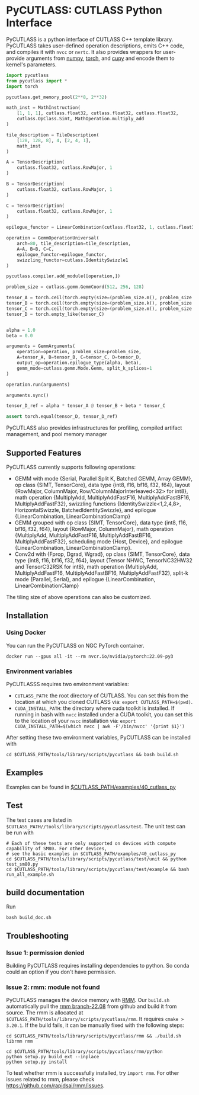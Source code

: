 # PyCUTLASS: CUTLASS Python Interface

PyCUTLASS is a python interface of CUTLASS C++ template library. PyCUTLASS takes user-defined operation descriptions, emits C++ code, and compiles it with `nvcc` or `nvrtc`. It also provides wrappers for user-provide arguments from [numpy](https://numpy.org/), [torch](https://pytorch.org/), and [cupy](https://github.com/cupy/cupy) and encode them to kernel's parameters.

```python
import pycutlass
from pycutlass import *
import torch

pycutlass.get_memory_pool(2**8, 2**32)

math_inst = MathInstruction(
    [1, 1, 1], cutlass.float32, cutlass.float32, cutlass.float32,
    cutlass.OpClass.Simt, MathOperation.multiply_add
)

tile_description = TileDescription(
    [128, 128, 8], 4, [2, 4, 1],
    math_inst
)

A = TensorDescription(
    cutlass.float32, cutlass.RowMajor, 1
)

B = TensorDescription(
    cutlass.float32, cutlass.RowMajor, 1
)

C = TensorDescription(
    cutlass.float32, cutlass.RowMajor, 1
)

epilogue_functor = LinearCombination(cutlass.float32, 1, cutlass.float32, cutlass.float32)

operation = GemmOperationUniversal(
    arch=80, tile_description=tile_description,
    A=A, B=B, C=C, 
    epilogue_functor=epilogue_functor, 
    swizzling_functor=cutlass.IdentitySwizzle1
)

pycutlass.compiler.add_module([operation,])

problem_size = cutlass.gemm.GemmCoord(512, 256, 128)

tensor_A = torch.ceil(torch.empty(size=(problem_size.m(), problem_size.k()), dtype=torch.float32, device="cuda").uniform_(-8.5, 7.5))
tensor_B = torch.ceil(torch.empty(size=(problem_size.k(), problem_size.n()), dtype=torch.float32, device="cuda").uniform_(-8.5, 7.5))
tensor_C = torch.ceil(torch.empty(size=(problem_size.m(), problem_size.n()), dtype=torch.float32, device="cuda").uniform_(-8.5, 7.5))
tensor_D = torch.empty_like(tensor_C)


alpha = 1.0
beta = 0.0

arguments = GemmArguments(
    operation=operation, problem_size=problem_size,
    A=tensor_A, B=tensor_B, C=tensor_C, D=tensor_D,
    output_op=operation.epilogue_type(alpha, beta),
    gemm_mode=cutlass.gemm.Mode.Gemm, split_k_splices=1
)

operation.run(arguments)

arguments.sync()

tensor_D_ref = alpha * tensor_A @ tensor_B + beta * tensor_C

assert torch.equal(tensor_D, tensor_D_ref)
```
PyCUTLASS also provides infrastructures for profiling, compiled artifact management, and pool memory manager 

## Supported Features
PyCUTLASS currently supports following operations:
* GEMM with mode {Serial, Parallel Split K, Batched GEMM, Array GEMM}, op class {SIMT, TensorCore}, data type {int8, f16, bf16, f32, f64}, layout {RowMajor, ColumnMajor, Row/ColumnMajorInterleaved<32> for int8}, math operation {MultiplyAdd, MultiplyAddFastF16, MultiplyAddFastBF16, MultiplyAddFastF32}, swizzling functions {IdentitySwizzle<1,2,4,8>, HorizontalSwizzle, BatchedIdentitySwizzle}, and epilogue {LinearCombination, LinearCombinationClamp}
* GEMM grouped with op class {SIMT, TensorCore}, data type {int8, f16, bf16, f32, f64}, layout {RowMajor, ColumnMajor}, math operation {MultiplyAdd, MultiplyAddFastF16, MultiplyAddFastBF16, MultiplyAddFastF32}, scheduling mode {Host, Device}, and epilogue {LinearCombination, LinearCombinationClamp}.
* Conv2d with {Fprop, Dgrad, Wgrad}, op class {SIMT, TensorCore}, data type {int8, f16, bf16, f32, f64}, layout {Tensor NHWC, TensorNC32HW32 and TensorC32RSK for int8}, math operation {MultiplyAdd, MultiplyAddFastF16, MultiplyAddFastBF16, MultiplyAddFastF32}, split-k mode {Parallel, Serial}, and epilogue {LinearCombination, LinearCombinationClamp}

The tiling size of above operations can also be customized.

## Installation

### Using Docker
You can run the PyCUTLASS on NGC PyTorch container. 
```shell
docker run --gpus all -it --rm nvcr.io/nvidia/pytorch:22.09-py3
```

### Environment variables
PyCUTLASSS requires two environment variables:
* `CUTLASS_PATH`: the root directory of CUTLASS. You can set this from the location at which you cloned CUTLASS via: `export CUTLASS_PATH=$(pwd)`.
* `CUDA_INSTALL_PATH`: the directory where cuda toolkit is installed. If running in bash with `nvcc` installed under a CUDA toolkit, you can set this to the location of your `nvcc` installation via: `export CUDA_INSTALL_PATH=$(which nvcc | awk -F'/bin/nvcc' '{print $1}')`

After setting these two environment variables, PyCUTLASS can be installed with 
```shell
cd $CUTLASS_PATH/tools/library/scripts/pycutlass && bash build.sh
```

## Examples
Examples can be found in [$CUTLASS_PATH/examples/40_cutlass_py](examples/40_cutlass_py)

## Test
The test cases are listed in `$CUTLASS_PATH//tools/library/scripts/pycutlass/test`. The unit test can be run with
```shell
# Each of these tests are only supported on devices with compute capability of SM80. For other devices,
# see the basic examples in $CUTLASS_PATH/examples/40_cutlass_py
cd $CUTLASS_PATH/tools/library/scripts/pycutlass/test/unit && python test_sm80.py
cd $CUTLASS_PATH/tools/library/scripts/pycutlass/test/example && bash run_all_example.sh
```

## build documentation
Run
```shell
bash build_doc.sh
```


## Troubleshooting

### Issue 1: permission denied
Building PyCUTLASS requires installing dependencies to python. So conda could an option if you don't have permission.

### Issue 2: rmm: module not found
PyCUTLASS manages the device memory with [RMM](https://github.com/rapidsai/rmm). Our `build.sh` automatically pull the [rmm branch-22.08](https://github.com/rapidsai/rmm/tree/branch-22.08) from github and build it from source. The rmm is allocated at `$CUTLASS_PATH/tools/library/scripts/pycutlass/rmm`. It requires `cmake > 3.20.1`. If the build fails, it can be manually fixed with the following steps:
```shell
cd $CUTLASS_PATH/tools/library/scripts/pycutlass/rmm && ./build.sh librmm rmm

cd $CUTLASS_PATH/tools/library/scripts/pycutlass/rmm/python
python setup.py build_ext --inplace
python setup.py install
```
To test whether rmm is successfully installed, try `import rmm`. For other issues related to rmm, please check https://github.com/rapidsai/rmm/issues. 
